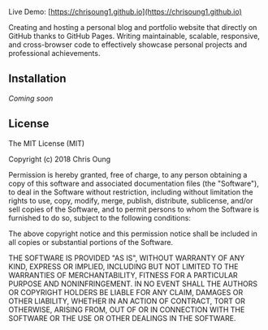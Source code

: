 Live Demo: [https://chrisoung1.github.io](https://chrisoung1.github.io)

Creating and hosting a personal blog and portfolio website that directly on GitHub thanks to GitHub Pages. Writing maintainable, scalable, responsive, and cross-browser code to effectively showcase personal projects and professional achievements.

## Installation

*Coming soon*

## License

The MIT License (MIT)

Copyright (c) 2018 Chris Oung

Permission is hereby granted, free of charge, to any person obtaining a copy of
this software and associated documentation files (the "Software"), to deal in
the Software without restriction, including without limitation the rights to
use, copy, modify, merge, publish, distribute, sublicense, and/or sell copies of
the Software, and to permit persons to whom the Software is furnished to do so,
subject to the following conditions:

The above copyright notice and this permission notice shall be included in all
copies or substantial portions of the Software.

THE SOFTWARE IS PROVIDED "AS IS", WITHOUT WARRANTY OF ANY KIND, EXPRESS OR
IMPLIED, INCLUDING BUT NOT LIMITED TO THE WARRANTIES OF MERCHANTABILITY, FITNESS
FOR A PARTICULAR PURPOSE AND NONINFRINGEMENT. IN NO EVENT SHALL THE AUTHORS OR
COPYRIGHT HOLDERS BE LIABLE FOR ANY CLAIM, DAMAGES OR OTHER LIABILITY, WHETHER
IN AN ACTION OF CONTRACT, TORT OR OTHERWISE, ARISING FROM, OUT OF OR IN
CONNECTION WITH THE SOFTWARE OR THE USE OR OTHER DEALINGS IN THE SOFTWARE.

